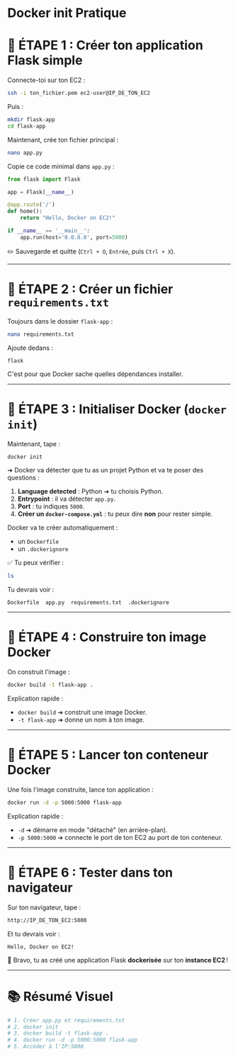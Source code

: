 # Docker init Pratique

# 🚀 ÉTAPE 1 : Créer ton application Flask simple

Connecte-toi sur ton EC2 :

```bash
ssh -i ton_fichier.pem ec2-user@IP_DE_TON_EC2
```

Puis :

```bash
mkdir flask-app
cd flask-app
```

Maintenant, crée ton fichier principal :

```bash
nano app.py
```

Copie ce code minimal dans `app.py` :

```python
from flask import Flask

app = Flask(__name__)

@app.route('/')
def home():
    return "Hello, Docker on EC2!"

if __name__ == '__main__':
    app.run(host='0.0.0.0', port=5000)
```

✏️ Sauvegarde et quitte (`Ctrl + O`, `Entrée`, puis `Ctrl + X`).

---

# 🚀 ÉTAPE 2 : Créer un fichier `requirements.txt`

Toujours dans le dossier `flask-app` :

```bash
nano requirements.txt
```

Ajoute dedans :

```
flask
```

C'est pour que Docker sache quelles dépendances installer.

---

# 🚀 ÉTAPE 3 : Initialiser Docker (`docker init`)

Maintenant, tape :

```bash
docker init
```

➔ Docker va détecter que tu as un projet Python et va te poser des questions :

1. **Language detected** : Python ➔ tu choisis Python.
2. **Entrypoint** : il va détecter `app.py`.
3. **Port** : tu indiques `5000`.
4. **Créer un `docker-compose.yml`** : tu peux dire **non** pour rester simple.

Docker va te créer automatiquement :
- un `Dockerfile`
- un `.dockerignore`

✅ Tu peux vérifier :

```bash
ls
```
Tu devrais voir :
```
Dockerfile  app.py  requirements.txt  .dockerignore
```

---

# 🚀 ÉTAPE 4 : Construire ton image Docker

On construit l'image :

```bash
docker build -t flask-app .
```

Explication rapide :
- `docker build` ➔ construit une image Docker.
- `-t flask-app` ➔ donne un nom à ton image.

---

# 🚀 ÉTAPE 5 : Lancer ton conteneur Docker

Une fois l'image construite, lance ton application :

```bash
docker run -d -p 5000:5000 flask-app
```

Explication rapide :
- `-d` ➔ démarre en mode "détaché" (en arrière-plan).
- `-p 5000:5000` ➔ connecte le port de ton EC2 au port de ton conteneur.

---

# 🚀 ÉTAPE 6 : Tester dans ton navigateur

Sur ton navigateur, tape :

```bash
http://IP_DE_TON_EC2:5000
```

Et tu devrais voir :

```
Hello, Docker on EC2!
```

🥳 Bravo, tu as créé une application Flask **dockerisée** sur ton **instance EC2** !

---

# 📚 Résumé Visuel

```bash
# 1. Créer app.py et requirements.txt
# 2. docker init
# 3. docker build -t flask-app .
# 4. docker run -d -p 5000:5000 flask-app
# 5. Accéder à l'IP:5000
```


